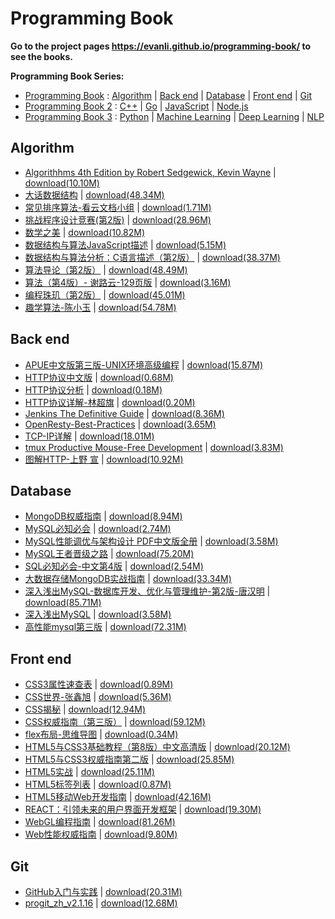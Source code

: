 # Programming Book

**Go to the project pages https://evanli.github.io/programming-book/ to see the books.**

**Programming Book Series:**

- [Programming Book](https://github.com/EvanLi/programming-book) : [Algorithm](https://github.com/EvanLi/programming-book#algorithm) \| [Back end](https://github.com/EvanLi/programming-book#back-end) \| [Database](https://github.com/EvanLi/programming-book#database) \| [Front end](https://github.com/EvanLi/programming-book#front-end) \| [Git](https://github.com/EvanLi/programming-book#git)
- [Programming Book 2](https://github.com/EvanLi/programming-book-2) : [C++](https://github.com/EvanLi/programming-book-2#c) \| [Go](https://github.com/EvanLi/programming-book-2#go) \| [JavaScript](https://github.com/EvanLi/programming-book-2#javascript) \| [Node.js](https://github.com/EvanLi/programming-book-2#nodejs)
- [Programming Book 3](https://github.com/EvanLi/programming-book-3) : [Python](https://github.com/EvanLi/programming-book-3#python) \| [Machine Learning](https://github.com/EvanLi/programming-book-3#machine-learning) \| [Deep Learning](https://github.com/EvanLi/programming-book-3#deep-learning) \| [NLP](https://github.com/EvanLi/programming-book-3#nlp) 

## Algorithm

- [Algorithhms 4th Edition by Robert Sedgewick, Kevin Wayne](./Algorithm/Algorithhms%204th%20Edition%20by%20Robert%20Sedgewick,%20Kevin%20Wayne.pdf) \| 	[download(10.10M)](https://github.com/EvanLi/programming-book/raw/master/Algorithm/Algorithhms%204th%20Edition%20by%20Robert%20Sedgewick,%20Kevin%20Wayne.pdf)
- [大话数据结构](./Algorithm/大话数据结构.pdf) \| 	[download(48.34M)](https://github.com/EvanLi/programming-book/raw/master/Algorithm/大话数据结构.pdf)
- [常见排序算法-看云文档小组](./Algorithm/常见排序算法-看云文档小组.pdf) \| 	[download(1.71M)](https://github.com/EvanLi/programming-book/raw/master/Algorithm/常见排序算法-看云文档小组.pdf)
- [挑战程序设计竞赛(第2版)](./Algorithm/挑战程序设计竞赛%28第2版%29.pdf) \| 	[download(28.96M)](https://github.com/EvanLi/programming-book/raw/master/Algorithm/挑战程序设计竞赛%28第2版%29.pdf)
- [数学之美](./Algorithm/数学之美.pdf) \| 	[download(10.82M)](https://github.com/EvanLi/programming-book/raw/master/Algorithm/数学之美.pdf)
- [数据结构与算法JavaScript描述](./Algorithm/数据结构与算法JavaScript描述.pdf) \| 	[download(5.15M)](https://github.com/EvanLi/programming-book/raw/master/Algorithm/数据结构与算法JavaScript描述.pdf)
- [数据结构与算法分析：C语言描述（第2版）](./Algorithm/数据结构与算法分析：C语言描述（第2版）.pdf) \| 	[download(38.37M)](https://github.com/EvanLi/programming-book/raw/master/Algorithm/数据结构与算法分析：C语言描述（第2版）.pdf)
- [算法导论（第2版）](./Algorithm/算法导论（第2版）.pdf) \| 	[download(48.49M)](https://github.com/EvanLi/programming-book/raw/master/Algorithm/算法导论（第2版）.pdf)
- [算法（第4版）- 谢路云-129页版](./Algorithm/算法（第4版）-%20谢路云-129页版.pdf) \| 	[download(3.16M)](https://github.com/EvanLi/programming-book/raw/master/Algorithm/算法（第4版）-%20谢路云-129页版.pdf)
- [编程珠玑（第2版）](./Algorithm/编程珠玑（第2版）.pdf) \| 	[download(45.01M)](https://github.com/EvanLi/programming-book/raw/master/Algorithm/编程珠玑（第2版）.pdf)
- [趣学算法-陈小玉](./Algorithm/趣学算法-陈小玉.pdf) \| 	[download(54.78M)](https://github.com/EvanLi/programming-book/raw/master/Algorithm/趣学算法-陈小玉.pdf)

## Back end

- [APUE中文版第三版-UNIX环境高级编程](./Back-end/APUE中文版第三版-UNIX环境高级编程.pdf) \| 	[download(15.87M)](https://github.com/EvanLi/programming-book/raw/master/Back-end/APUE中文版第三版-UNIX环境高级编程.pdf)
- [HTTP协议中文版](./Back-end/HTTP协议中文版.pdf) \| 	[download(0.68M)](https://github.com/EvanLi/programming-book/raw/master/Back-end/HTTP协议中文版.pdf)
- [HTTP协议分析](./Back-end/HTTP协议分析.pdf) \| 	[download(0.18M)](https://github.com/EvanLi/programming-book/raw/master/Back-end/HTTP协议分析.pdf)
- [HTTP协议详解-林超旗](./Back-end/HTTP协议详解-林超旗.pdf) \| 	[download(0.20M)](https://github.com/EvanLi/programming-book/raw/master/Back-end/HTTP协议详解-林超旗.pdf)
- [Jenkins The Definitive Guide](./Back-end/Jenkins%20The%20Definitive%20Guide.pdf) \| 	[download(8.36M)](https://github.com/EvanLi/programming-book/raw/master/Back-end/Jenkins%20The%20Definitive%20Guide.pdf)
- [OpenResty-Best-Practices](./Back-end/OpenResty-Best-Practices.pdf) \| 	[download(3.65M)](https://github.com/EvanLi/programming-book/raw/master/Back-end/OpenResty-Best-Practices.pdf)
- [TCP-IP详解](./Back-end/TCP-IP详解.pdf) \| 	[download(18.01M)](https://github.com/EvanLi/programming-book/raw/master/Back-end/TCP-IP详解.pdf)
- [tmux Productive Mouse-Free Development](./Back-end/tmux%20Productive%20Mouse-Free%20Development.pdf) \| 	[download(3.83M)](https://github.com/EvanLi/programming-book/raw/master/Back-end/tmux%20Productive%20Mouse-Free%20Development.pdf)
- [图解HTTP-上野 宣](./Back-end/图解HTTP-上野%20宣.pdf) \| 	[download(10.92M)](https://github.com/EvanLi/programming-book/raw/master/Back-end/图解HTTP-上野%20宣.pdf)

## Database

- [MongoDB权威指南](./Database/MongoDB权威指南.pdf) \| 	[download(8.94M)](https://github.com/EvanLi/programming-book/raw/master/Database/MongoDB权威指南.pdf)
- [MySQL必知必会](./Database/MySQL必知必会.pdf) \| 	[download(2.74M)](https://github.com/EvanLi/programming-book/raw/master/Database/MySQL必知必会.pdf)
- [MySQL性能调优与架构设计 PDF中文版全册](./Database/MySQL性能调优与架构设计%20PDF中文版全册.pdf) \| 	[download(3.58M)](https://github.com/EvanLi/programming-book/raw/master/Database/MySQL性能调优与架构设计%20PDF中文版全册.pdf)
- [MySQL王者晋级之路](./Database/MySQL王者晋级之路.pdf) \| 	[download(75.20M)](https://github.com/EvanLi/programming-book/raw/master/Database/MySQL王者晋级之路.pdf)
- [SQL必知必会-中文第4版](./Database/SQL必知必会-中文第4版.pdf) \| 	[download(2.54M)](https://github.com/EvanLi/programming-book/raw/master/Database/SQL必知必会-中文第4版.pdf)
- [大数据存储MongoDB实战指南](./Database/大数据存储MongoDB实战指南.pdf) \| 	[download(33.34M)](https://github.com/EvanLi/programming-book/raw/master/Database/大数据存储MongoDB实战指南.pdf)
- [深入浅出MySQL-数据库开发、优化与管理维护-第2版-唐汉明](./Database/深入浅出MySQL-数据库开发、优化与管理维护-第2版-唐汉明.pdf) \| 	[download(85.71M)](https://github.com/EvanLi/programming-book/raw/master/Database/深入浅出MySQL-数据库开发、优化与管理维护-第2版-唐汉明.pdf)
- [深入浅出MySQL](./Database/深入浅出MySQL.pdf) \| 	[download(3.58M)](https://github.com/EvanLi/programming-book/raw/master/Database/深入浅出MySQL.pdf)
- [高性能mysql第三版](./Database/高性能mysql第三版.pdf) \| 	[download(72.31M)](https://github.com/EvanLi/programming-book/raw/master/Database/高性能mysql第三版.pdf)

## Front end

- [CSS3属性速查表](./Front-end/CSS3属性速查表.pdf) \| 	[download(0.89M)](https://github.com/EvanLi/programming-book/raw/master/Front-end/CSS3属性速查表.pdf)
- [CSS世界-张鑫旭](./Front-end/CSS世界-张鑫旭.pdf) \| 	[download(5.36M)](https://github.com/EvanLi/programming-book/raw/master/Front-end/CSS世界-张鑫旭.pdf)
- [CSS揭秘](./Front-end/CSS揭秘.pdf) \| 	[download(12.94M)](https://github.com/EvanLi/programming-book/raw/master/Front-end/CSS揭秘.pdf)
- [CSS权威指南（第三版）](./Front-end/CSS权威指南（第三版）.pdf) \| 	[download(59.12M)](https://github.com/EvanLi/programming-book/raw/master/Front-end/CSS权威指南（第三版）.pdf)
- [flex布局-思维导图](./Front-end/flex布局-思维导图.pdf) \| 	[download(0.34M)](https://github.com/EvanLi/programming-book/raw/master/Front-end/flex布局-思维导图.pdf)
- [HTML5与CSS3基础教程（第8版）中文高清版](./Front-end/HTML5与CSS3基础教程（第8版）中文高清版.pdf) \| 	[download(20.12M)](https://github.com/EvanLi/programming-book/raw/master/Front-end/HTML5与CSS3基础教程（第8版）中文高清版.pdf)
- [HTML5与CSS3权威指南第二版](./Front-end/HTML5与CSS3权威指南第二版.pdf) \| 	[download(25.85M)](https://github.com/EvanLi/programming-book/raw/master/Front-end/HTML5与CSS3权威指南第二版.pdf)
- [HTML5实战](./Front-end/HTML5实战.pdf) \| 	[download(25.11M)](https://github.com/EvanLi/programming-book/raw/master/Front-end/HTML5实战.pdf)
- [HTML5标签列表](./Front-end/HTML5标签列表.pdf) \| 	[download(0.87M)](https://github.com/EvanLi/programming-book/raw/master/Front-end/HTML5标签列表.pdf)
- [HTML5移动Web开发指南](./Front-end/HTML5移动Web开发指南.pdf) \| 	[download(42.16M)](https://github.com/EvanLi/programming-book/raw/master/Front-end/HTML5移动Web开发指南.pdf)
- [REACT：引领未来的用户界面开发框架](./Front-end/REACT：引领未来的用户界面开发框架.pdf) \| 	[download(19.30M)](https://github.com/EvanLi/programming-book/raw/master/Front-end/REACT：引领未来的用户界面开发框架.pdf)
- [WebGL编程指南](./Front-end/WebGL编程指南.pdf) \| 	[download(81.26M)](https://github.com/EvanLi/programming-book/raw/master/Front-end/WebGL编程指南.pdf)
- [Web性能权威指南](./Front-end/Web性能权威指南.pdf) \| 	[download(9.80M)](https://github.com/EvanLi/programming-book/raw/master/Front-end/Web性能权威指南.pdf)

## Git

- [GitHub入门与实践](./Git/GitHub入门与实践.pdf) \| 	[download(20.31M)](https://github.com/EvanLi/programming-book/raw/master/Git/GitHub入门与实践.pdf)
- [progit_zh_v2.1.16](./Git/progit_zh_v2.1.16.pdf) \| 	[download(12.68M)](https://github.com/EvanLi/programming-book/raw/master/Git/progit_zh_v2.1.16.pdf)
